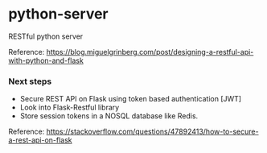 # python-server
RESTful python server

Reference: https://blog.miguelgrinberg.com/post/designing-a-restful-api-with-python-and-flask

### Next steps
- Secure REST API on Flask using token based authentication [JWT]
- Look into Flask-Restful library
- Store session tokens in a NOSQL database like Redis.

Reference: https://stackoverflow.com/questions/47892413/how-to-secure-a-rest-api-on-flask
